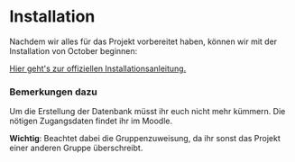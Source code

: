 # Installation

Nachdem wir alles für das Projekt vorbereitet haben, können wir mit der Installation von October beginnen:

[Hier geht's zur offiziellen Installationsanleitung.](https://docs.octobercms.com/2.x/setup/installation.html)

### Bemerkungen dazu

Um die Erstellung der Datenbank müsst ihr euch nicht mehr kümmern. Die nötigen Zugangsdaten findet ihr im Moodle.

**Wichtig**: Beachtet dabei die Gruppenzuweisung, da ihr sonst das Projekt einer anderen Gruppe überschreibt.